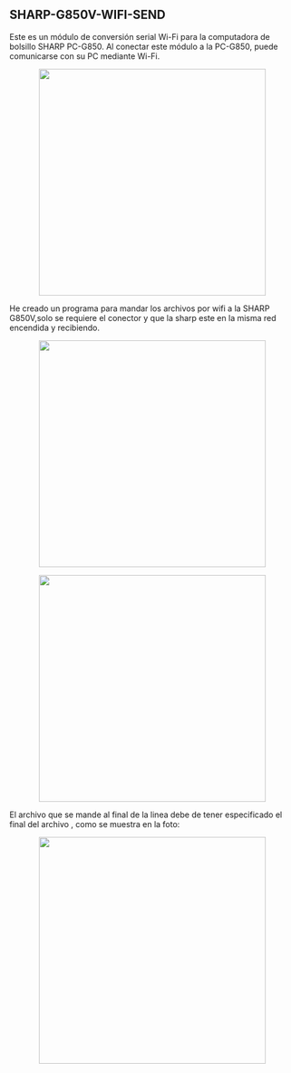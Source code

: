 ## **SHARP-G850V-WIFI-SEND** ## 

Este es un módulo de conversión serial Wi-Fi para la computadora de bolsillo SHARP PC-G850. Al conectar este módulo a la PC-G850, puede comunicarse con su PC mediante Wi-Fi. 

<p align="center">
<img src="https://github.com/user-attachments/assets/06f0986b-3e26-458a-8cad-947714463185" width="400">
</p>


He creado un programa para mandar los archivos por wifi a la SHARP G850V,solo se requiere el conector y que la sharp este en la misma red encendida y recibiendo.
<p align="center">
<img src="https://github.com/user-attachments/assets/1e1bdd49-64a9-49e4-a2a0-603fdd9accd9" width="400">
</p>
<p align="center">
<img src="https://github.com/user-attachments/assets/62162947-8daf-418b-9038-b570d99aa769" width="400">
  </p>
  
El archivo que se mande al final de la linea debe de tener especificado el final del archivo , como se muestra en la foto:

<p align="center">
<img src="https://github.com/user-attachments/assets/9ef9d2c1-4dff-4061-aabb-27388c21e75a" width="400">
  </p>
